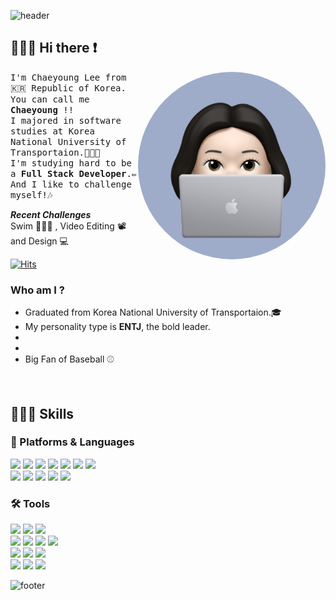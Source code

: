 ![header](https://capsule-render.vercel.app/api?section=header&type=waving&color=FFC0CB&height=300&text=Welcome%20to%20My%20Github!&fontColor=ffffff&fontSize=60&fontAlignY=40&desc=I'm%20Chaeyoung%20'◡'&descSize=25&descAlignY=58&animation=fadeIn)

## 🙋🏻‍♀️ Hi there ❗
<img src="./images/Github-profilephoto2.jpg" align="right" height="300" style="border-radius: 50%;"/>

<samp>I'm Chaeyoung Lee from 🇰🇷 Republic of Korea. You can call me **Chaeyoung** !! <br>
I majored in software studies at Korea National University of Transportaion.👩🏻‍🎓<br>
I'm studying hard to be a **Full Stack Developer**.✏️ And I like to challenge myself!🎶 <br>

***Recent Challenges*** <br>
Swim 🏊🏻‍♀️ , Video Editing 📽️ and Design 💻

[![Hits](https://hits.seeyoufarm.com/api/count/incr/badge.svg?url=https%3A%2F%2Fgithub.com%2Fnovzero%2Fhit-counter&count_bg=%23FF4F4F&title_bg=%23555555&icon=&icon_color=%23E7E7E7&title=hits&edge_flat=false)](https://hits.seeyoufarm.com)

### Who am I ?
- Graduated from Korea National University of Transportaion.🎓
- My personality type is **ENTJ**, the bold leader.
- 
- 
- Big Fan of Baseball ⚾


<br>
<h2>👩🏻‍💻 Skills </h1>
<h3>🧩 Platforms & Languages</h3>
<p>
<img src="https://img.shields.io/badge/HTML5-E34F26?style=flat-square&logo=HTML5&logoColor=white"/>
<img src="https://img.shields.io/badge/CSS3-1572B6?style=flat-square&logo=CSS3&logoColor=white"/>
<img src="https://img.shields.io/badge/java-0769AD?style=flat-square&logo=java&logoColor=white"/>  
<img src="https://img.shields.io/badge/Javascript-F7DF1E?style=flat-square&logo=Javascript&logoColor=white"/>
<img src="https://img.shields.io/badge/React-61DAFB?style=flat-square&logo=React&logoColor=white"/>  
<img src="https://img.shields.io/badge/Vue.js-4FC08D?style=flat-square&logo=Vue.js&logoColor=white"/>
<img src="https://img.shields.io/badge/jQuery-0769AD?style=flat-square&logo=jQuery&logoColor=white"/>
  <br>
<img src="https://img.shields.io/badge/C-A8B9CC?style=flat-square&logo=C&logoColor=white"/>
<img src="https://img.shields.io/badge/C%23-512BD4?style=flat-square&logo=C%23&logoColor=white"/>  
<img src="https://img.shields.io/badge/Python-3776AB?style=flat-square&logo=Python&logoColor=white"/>  
<img src="https://img.shields.io/badge/Spring Boot-6DB33F?style=flat-square&logo=Spring Boot&logoColor=white"/>
<img src="https://img.shields.io/badge/Oracle-F80000?style=flat-square&logo=Oracle&logoColor=white"/>
</p>

<h3>🛠️ Tools</h3>
<p>
<img src="https://img.shields.io/badge/Eclipse IDE-2C2255?style=flat-square&logo=Eclipse IDE&logoColor=white"/>
<img src="https://img.shields.io/badge/Visual Studio-5C2D91?style=flat-square&logo=Visual Studio&logoColor=white"/>
<img src="https://img.shields.io/badge/Visual Studio Code-007ACC?style=flat-square&logo=Visual Studio Code&logoColor=white"/>
 <br>
<img src="https://img.shields.io/badge/Git-F05032?style=flat-square&logo=Git&logoColor=white"/>
<img src="https://img.shields.io/badge/GitHub-181717?style=flat-square&logo=GitHub&logoColor=white"/>
<img src="https://img.shields.io/badge/Notion-000000?style=flat-square&logo=Notion&logoColor=white"/>
<img src="https://img.shields.io/badge/Figma-F24E1E?style=flat-square&logo=Figma&logoColor=white"/>
  <br>
<img src="https://img.shields.io/badge/DBeaver-382923?style=flat-square&logo=DBeaver&logoColor=white"/>
<img src="https://img.shields.io/badge/Postman-FF6C37?style=flat-square&logo=Postman&logoColor=white"/>  
<img src="https://img.shields.io/badge/RStudio-75AADB?style=flat-square&logo=RStudio&logoColor=white"/>  
  <br>
<img src="https://img.shields.io/badge/Adobe Photoshop-31A8FF?style=flat-square&logo=Adobe Photoshop&logoColor=white"/>  
<img src="https://img.shields.io/badge/Adobe Illustrator-FF9A00?style=flat-square&logo=Adobe Illustrator&logoColor=white"/>
<img src="https://img.shields.io/badge/Adobe PremierePro-9999FF?style=flat-square&logo=Adobe PremierePro&logoColor=white"/>  
</p>

![footer](https://capsule-render.vercel.app/api?section=footer&type=waving&color=FFC0CB)

